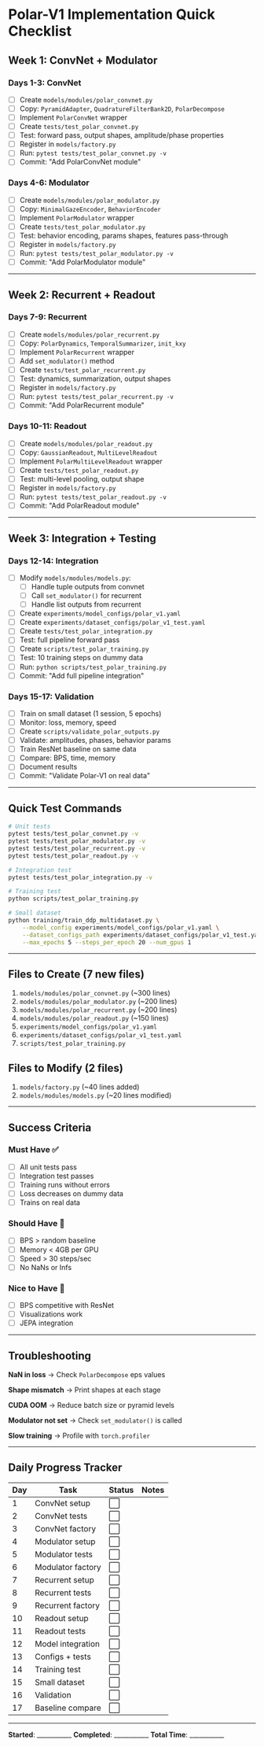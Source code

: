 # Polar-V1 Implementation Quick Checklist

## Week 1: ConvNet + Modulator

### Days 1-3: ConvNet
- [ ] Create `models/modules/polar_convnet.py`
- [ ] Copy: `PyramidAdapter`, `QuadratureFilterBank2D`, `PolarDecompose`
- [ ] Implement `PolarConvNet` wrapper
- [ ] Create `tests/test_polar_convnet.py`
- [ ] Test: forward pass, output shapes, amplitude/phase properties
- [ ] Register in `models/factory.py`
- [ ] Run: `pytest tests/test_polar_convnet.py -v`
- [ ] Commit: "Add PolarConvNet module"

### Days 4-6: Modulator
- [ ] Create `models/modules/polar_modulator.py`
- [ ] Copy: `MinimalGazeEncoder`, `BehaviorEncoder`
- [ ] Implement `PolarModulator` wrapper
- [ ] Create `tests/test_polar_modulator.py`
- [ ] Test: behavior encoding, params shapes, features pass-through
- [ ] Register in `models/factory.py`
- [ ] Run: `pytest tests/test_polar_modulator.py -v`
- [ ] Commit: "Add PolarModulator module"

---

## Week 2: Recurrent + Readout

### Days 7-9: Recurrent
- [ ] Create `models/modules/polar_recurrent.py`
- [ ] Copy: `PolarDynamics`, `TemporalSummarizer`, `init_kxy`
- [ ] Implement `PolarRecurrent` wrapper
- [ ] Add `set_modulator()` method
- [ ] Create `tests/test_polar_recurrent.py`
- [ ] Test: dynamics, summarization, output shapes
- [ ] Register in `models/factory.py`
- [ ] Run: `pytest tests/test_polar_recurrent.py -v`
- [ ] Commit: "Add PolarRecurrent module"

### Days 10-11: Readout
- [ ] Create `models/modules/polar_readout.py`
- [ ] Copy: `GaussianReadout`, `MultiLevelReadout`
- [ ] Implement `PolarMultiLevelReadout` wrapper
- [ ] Create `tests/test_polar_readout.py`
- [ ] Test: multi-level pooling, output shape
- [ ] Register in `models/factory.py`
- [ ] Run: `pytest tests/test_polar_readout.py -v`
- [ ] Commit: "Add PolarReadout module"

---

## Week 3: Integration + Testing

### Days 12-14: Integration
- [ ] Modify `models/modules/models.py`:
  - [ ] Handle tuple outputs from convnet
  - [ ] Call `set_modulator()` for recurrent
  - [ ] Handle list outputs from recurrent
- [ ] Create `experiments/model_configs/polar_v1.yaml`
- [ ] Create `experiments/dataset_configs/polar_v1_test.yaml`
- [ ] Create `tests/test_polar_integration.py`
- [ ] Test: full pipeline forward pass
- [ ] Create `scripts/test_polar_training.py`
- [ ] Test: 10 training steps on dummy data
- [ ] Run: `python scripts/test_polar_training.py`
- [ ] Commit: "Add full pipeline integration"

### Days 15-17: Validation
- [ ] Train on small dataset (1 session, 5 epochs)
- [ ] Monitor: loss, memory, speed
- [ ] Create `scripts/validate_polar_outputs.py`
- [ ] Validate: amplitudes, phases, behavior params
- [ ] Train ResNet baseline on same data
- [ ] Compare: BPS, time, memory
- [ ] Document results
- [ ] Commit: "Validate Polar-V1 on real data"

---

## Quick Test Commands

```bash
# Unit tests
pytest tests/test_polar_convnet.py -v
pytest tests/test_polar_modulator.py -v
pytest tests/test_polar_recurrent.py -v
pytest tests/test_polar_readout.py -v

# Integration test
pytest tests/test_polar_integration.py -v

# Training test
python scripts/test_polar_training.py

# Small dataset
python training/train_ddp_multidataset.py \
    --model_config experiments/model_configs/polar_v1.yaml \
    --dataset_configs_path experiments/dataset_configs/polar_v1_test.yaml \
    --max_epochs 5 --steps_per_epoch 20 --num_gpus 1
```

---

## Files to Create (7 new files)

1. `models/modules/polar_convnet.py` (~300 lines)
2. `models/modules/polar_modulator.py` (~200 lines)
3. `models/modules/polar_recurrent.py` (~200 lines)
4. `models/modules/polar_readout.py` (~150 lines)
5. `experiments/model_configs/polar_v1.yaml`
6. `experiments/dataset_configs/polar_v1_test.yaml`
7. `scripts/test_polar_training.py`

## Files to Modify (2 files)

1. `models/factory.py` (~40 lines added)
2. `models/modules/models.py` (~20 lines modified)

---

## Success Criteria

### Must Have ✅
- [ ] All unit tests pass
- [ ] Integration test passes
- [ ] Training runs without errors
- [ ] Loss decreases on dummy data
- [ ] Trains on real data

### Should Have 🎯
- [ ] BPS > random baseline
- [ ] Memory < 4GB per GPU
- [ ] Speed > 30 steps/sec
- [ ] No NaNs or Infs

### Nice to Have 🌟
- [ ] BPS competitive with ResNet
- [ ] Visualizations work
- [ ] JEPA integration

---

## Troubleshooting

**NaN in loss**
→ Check `PolarDecompose` eps values

**Shape mismatch**
→ Print shapes at each stage

**CUDA OOM**
→ Reduce batch size or pyramid levels

**Modulator not set**
→ Check `set_modulator()` is called

**Slow training**
→ Profile with `torch.profiler`

---

## Daily Progress Tracker

| Day | Task | Status | Notes |
|-----|------|--------|-------|
| 1 | ConvNet setup | ⬜ | |
| 2 | ConvNet tests | ⬜ | |
| 3 | ConvNet factory | ⬜ | |
| 4 | Modulator setup | ⬜ | |
| 5 | Modulator tests | ⬜ | |
| 6 | Modulator factory | ⬜ | |
| 7 | Recurrent setup | ⬜ | |
| 8 | Recurrent tests | ⬜ | |
| 9 | Recurrent factory | ⬜ | |
| 10 | Readout setup | ⬜ | |
| 11 | Readout tests | ⬜ | |
| 12 | Model integration | ⬜ | |
| 13 | Configs + tests | ⬜ | |
| 14 | Training test | ⬜ | |
| 15 | Small dataset | ⬜ | |
| 16 | Validation | ⬜ | |
| 17 | Baseline compare | ⬜ | |

---

**Started**: ___________
**Completed**: ___________
**Total Time**: ___________

